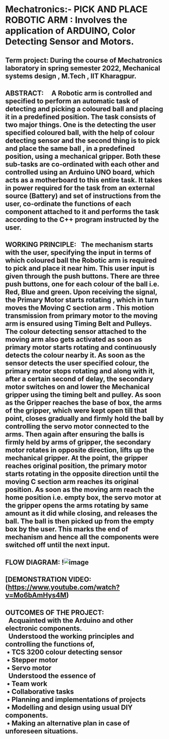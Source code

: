# Mechatronics:- PICK AND PLACE ROBOTIC ARM : Involves the application of ARDUINO, Color Detecting Sensor and Motors.
Term project: During the course of Mechatronics laboratory in spring semester 2022, Mechanical systems design , M.Tech , IIT Kharagpur.
-------------------------------------------------------------------------------------------------------------------------------------------------------------------------
ABSTRACT: 
&nbsp; &nbsp; A Robotic arm is controlled and specified to perform an automatic task of detecting and picking a coloured ball and placing it in a predefined position. The task consists of two major things. One is the detecting the user specified coloured ball, with the help of colour detecting sensor and the second thing is to pick and place the same ball , in a predefined position, using a mechanical gripper. Both these sub-tasks are co-ordinated with each other and controlled using an  Arduino UNO board, which acts as a motherboard to this entire task. It takes in power required for the task from an external source (Battery) and set of instructions from the user, co-ordinate the functions of each component attached to it and  performs the task according to the C++ program instructed by the user.
-------------------------------------------------------------------------------------------------------------------------------------------------------------------------
WORKING PRINCIPLE:
&nbsp;&nbsp;The mechanism starts with the user, specifying the input in terms of which coloured ball the Robotic arm is required to pick and place it near him. This user input is given through the push buttons. There are three push buttons, one for each colour of the ball i.e. Red, Blue and green. Upon receiving the signal, the Primary Motor  starts rotating , which in turn moves the Moving C section arm . This motion transmission from primary motor to the moving arm is ensured using Timing Belt and Pulleys. The colour detecting sensor  attached to the moving arm also gets activated as soon as primary motor starts rotating and continuously detects the colour nearby it. As soon as the sensor detects the user specified colour, the primary motor stops rotating and along with it, after a certain second of delay, the secondary motor  switches on and lower the Mechanical gripper using the timing belt and pulley. As soon as the Gripper reaches the base of box, the arms of the gripper, which were kept open till that point, closes gradually and firmly hold the ball by controlling the servo motor connected to the arms. Then again after ensuring the balls is firmly held by arms of gripper, the secondary motor rotates in opposite direction, lifts up the mechanical gripper. At the point, the gripper reaches original position, the primary motor starts rotating in the opposite direction until the moving C section arm reaches its original position. As soon as the moving arm reach the home position i.e. empty box, the servo motor at the gripper opens the arms rotating by same amount as it did while closing, and releases the ball. The ball is then picked up from the empty box by the user. This marks the end of mechanism and hence all the components were switched off until the next input.
-------------------------------------------------------------------------------------------------------------------------------------------------------------------------
FLOW DIAGRAM:
!![image](https://user-images.githubusercontent.com/86163226/162606784-e83e7d96-bde6-4e42-aa31-d68b23e3f427.png)
-----------------------------------------------------------------------------------------------------------------------------------------------------------------------
[DEMONSTRATION VIDEO: (https://www.youtube.com/watch?v=Mo6bAmHys4M)
-----------------------------------------------------------------------------------------------------------------------------------------------------------------------
OUTCOMES OF THE PROJECT:<br />
  &nbsp; Acquainted with the Arduino and other electronic components.	<br />
  &nbsp; Understood the working principles and controlling the functions of,<br />
            &nbsp;•	TCS 3200 colour detecting sensor<br />
            &nbsp;•	Stepper motor<br />
            &nbsp;•	Servo motor<br />
  &nbsp; Understood the essence of <br />
            &nbsp;•	Team work<br />
            &nbsp;•	Collaborative tasks<br />
            &nbsp;•	Planning and implementations of projects<br />
            &nbsp;•	Modelling and design using usual DIY components.<br />
            &nbsp;•	Making an alternative plan in case of unforeseen situations.<br />
-----------------------------------------------------------------------------------------------------------------------------------------------------------------------
